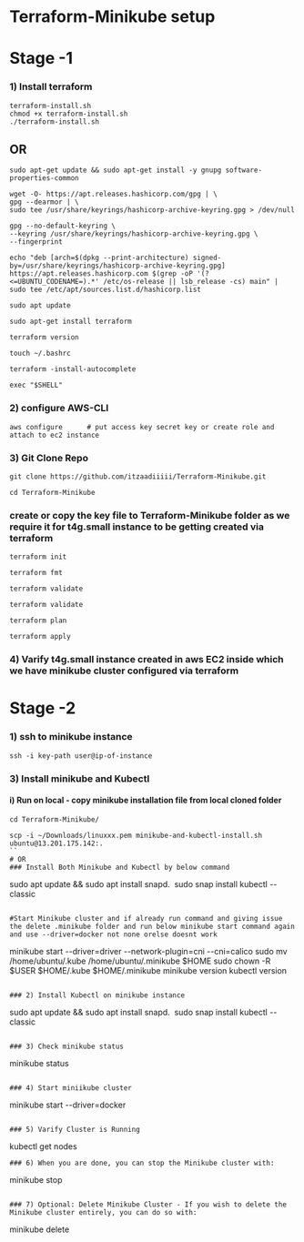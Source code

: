# Terraform-Minikube setup
# Stage -1 

### 1) Install terraform 
```
terraform-install.sh
chmod +x terraform-install.sh
./terraform-install.sh
```
## OR 
```
sudo apt-get update && sudo apt-get install -y gnupg software-properties-common

wget -O- https://apt.releases.hashicorp.com/gpg | \
gpg --dearmor | \
sudo tee /usr/share/keyrings/hashicorp-archive-keyring.gpg > /dev/null

gpg --no-default-keyring \
--keyring /usr/share/keyrings/hashicorp-archive-keyring.gpg \
--fingerprint

echo "deb [arch=$(dpkg --print-architecture) signed-by=/usr/share/keyrings/hashicorp-archive-keyring.gpg] https://apt.releases.hashicorp.com $(grep -oP '(?<=UBUNTU_CODENAME=).*' /etc/os-release || lsb_release -cs) main" | sudo tee /etc/apt/sources.list.d/hashicorp.list

sudo apt update

sudo apt-get install terraform

terraform version

touch ~/.bashrc

terraform -install-autocomplete

exec "$SHELL"
```

### 2) configure AWS-CLI
```
aws configure      # put access key secret key or create role and attach to ec2 instance
```
### 3) Git Clone Repo
```
git clone https://github.com/itzaadiiiii/Terraform-Minikube.git
```
```
cd Terraform-Minikube
```
### create or copy the key file to Terraform-Minikube folder as we require it for t4g.small instance to be getting created via terraform

```
terraform init
```
```
terraform fmt
```
```
terraform validate
```
```
terraform validate
```
```
terraform plan
```
```
terraform apply
```
### 4) Varify t4g.small instance created in aws EC2 inside which we have minikube cluster configured via terraform


# Stage -2 

### 1) ssh to minikube instance
```
ssh -i key-path user@ip-of-instance
```
### 3) Install minikube and Kubectl

#### i) Run on local - copy minikube installation file from local cloned folder
```
cd Terraform-Minikube/
```
```
scp -i ~/Downloads/linuxxx.pem minikube-and-kubectl-install.sh ubuntu@13.201.175.142:.
``
# OR
### Install Both Minikube and Kubectl by below command

```
sudo apt update && sudo apt install snapd. 
sudo snap install kubectl --classic
```

#Start Minikube cluster and if already run command and giving issue the delete .minikube folder and run below minikube start command again and use --driver=docker not none orelse doesnt work 

```
minikube start --driver=driver --network-plugin=cni --cni=calico
sudo mv /home/ubuntu/.kube /home/ubuntu/.minikube $HOME
sudo chown -R $USER $HOME/.kube $HOME/.minikube
minikube version
kubectl version
```

### 2) Install Kubectl on minikube instance
```
sudo apt update && sudo apt install snapd. 
sudo snap install kubectl --classic
```

### 3) Check minikube status
```
minikube status
```

### 4) Start miniikube cluster
```
minikube start --driver=docker
```

### 5) Varify Cluster is Running
```
kubectl get nodes
```
### 6) When you are done, you can stop the Minikube cluster with:
```
minikube stop
```

### 7) Optional: Delete Minikube Cluster - If you wish to delete the Minikube cluster entirely, you can do so with:
```
minikube delete
```
